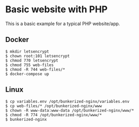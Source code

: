 # Basic website with PHP

This is a basic example for a typical PHP website/app.

## Docker

```shell
$ mkdir letsencrypt
$ chown root:101 letsencrypt
$ chmod 770 letsencrypt
$ chmod 755 web-files
$ chmod -R 744 web-files/*
$ docker-compose up
```

## Linux

```shell
$ cp variables.env /opt/bunkerized-nginx/variables.env
$ cp web-files/* /opt/bunkerized-nginx/www
$ chown -R www-data:www-data /opt/bunkerized-nginx/www/*
$ chmod -R 774 /opt/bunkerized-nginx/www/*
$ bunkerized-nginx
```
